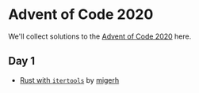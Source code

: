 # Advent of Code 2020

We'll collect solutions to the [Advent of Code 2020](https://adventofcode.com/2020) here.

## Day 1

* [Rust with `itertools`](https://github.com/migerh/aoc-2020-rs/blob/main/src/day1/mod.rs) by [migerh](https://github.com/migerh)
